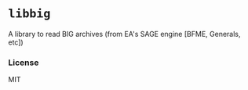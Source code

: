 # `libbig`

A library to read BIG archives (from EA's SAGE engine [BFME, Generals, etc])

### License

MIT